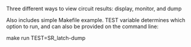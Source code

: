 Three different ways to view circuit results: display, monitor, and dump

Also includes simple Makefile example. TEST variable determines which option to run, and can also be provided on the command line:

 make run TEST=SR_latch-dump
